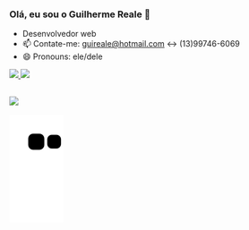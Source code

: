 ### Olá, eu sou o Guilherme Reale 👋

- Desenvolvedor web
- 📫 Contate-me: guireale@hotmail.com <-> (13)99746-6069
- 😄 Pronouns: ele/dele

<div>
  <a href="https://github.com/kreycai">
  <img height="160rem" src="https://github-readme-stats.vercel.app/api?username=kreycai&show_icons=true&theme=dracula&include_all_commits=true&count_private=true"/>
  <img height="160rem" src="https://github-readme-stats.vercel.app/api/top-langs/?username=kreycai&layout=compact&langs_count=7&theme=dracula"/>
</div>
<!-- <div style="display: inline_block"><br>
  <img align="center" alt="Gui-Js" height="30" width="40" src="https://raw.githubusercontent.com/devicons/devicon/master/icons/javascript/javascript-plain.svg">
  <img align="center" alt="Gui-Js" height="30" width="40" src="https://cdn.jsdelivr.net/gh/devicons/devicon/icons/nodejs/nodejs-original.svg" />
  <img align="center" alt="Gui-HTML" height="30" width="40" src="https://raw.githubusercontent.com/devicons/devicon/master/icons/html5/html5-original.svg">
  <img align="center" alt="Gui-CSS" height="30" width="40" src="https://raw.githubusercontent.com/devicons/devicon/master/icons/css3/css3-original.svg">
  <img align="center" alt="Gui-CSS" height="30" width="40" src="https://cdn.jsdelivr.net/gh/devicons/devicon/icons/express/express-original.svg" />
</div> -->
  
  ##
  
<div> 
  <a href="https://www.linkedin.com/in/guilherme-reale-374615206/" target="_blank"><img src="https://img.shields.io/badge/-LinkedIn-%230077B5?style=for-the-badge&logo=linkedin&logoColor=white" target="_blank"></a> 
 
  ![Snake animation](https://github.com/rafaballerini/rafaballerini/blob/output/github-contribution-grid-snake.svg)
 
</div>
